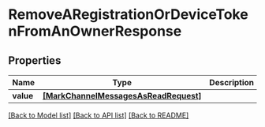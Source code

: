 # RemoveARegistrationOrDeviceTokenFromAnOwnerResponse


## Properties
Name | Type | Description | Notes
------------ | ------------- | ------------- | -------------
**value** | [**[MarkChannelMessagesAsReadRequest]**](MarkChannelMessagesAsReadRequest.md) |  | 

[[Back to Model list]](../README.md#documentation-for-models) [[Back to API list]](../README.md#documentation-for-api-endpoints) [[Back to README]](../README.md)


